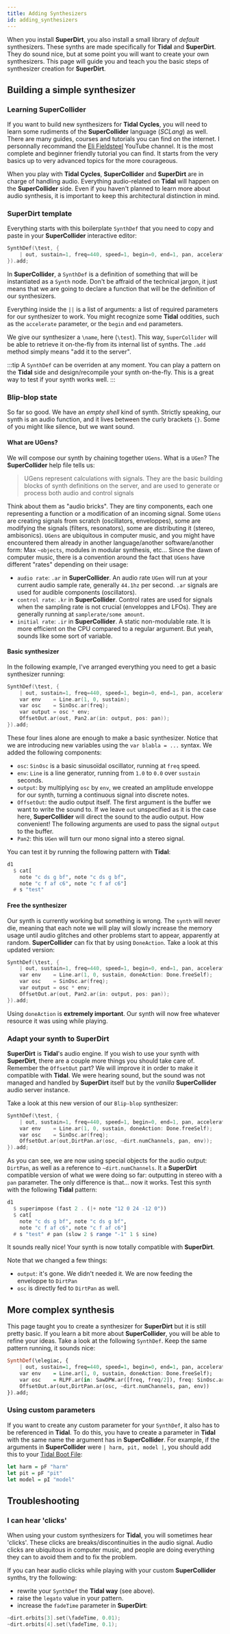 ```yaml
---
title: Adding Synthesizers
id: adding_synthesizers
---
```


When you install **SuperDirt**, you also install a small library of *default* synthesizers. These synths are made specifically for **Tidal** and **SuperDirt**. They do sound nice, but at some point you will want to create your own synthesizers. This page will guide you and teach you the basic steps of synthesizer creation for **SuperDirt**.


## Building a simple synthesizer

### Learning SuperCollider

If you want to build new synthesizers for **Tidal Cycles**, you will need to learn some rudiments of the **SuperCollider** language (*SCLang*) as well. There are many guides, courses and tutorials you can find on the internet. I personnally recommand the [Eli Fieldsteel](https://www.youtube.com/user/elifieldsteel) YouTube channel. It is the most complete and beginner friendly tutorial you can find. It starts from the very basics up to very advanced topics for the more courageous.

When you play with **Tidal Cycles**, **SuperCollider** and **SuperDirt** are in charge of handling audio. Everything audio-related on **Tidal** will happen on the **SuperCollider** side. Even if you haven't planned to learn more about audio synthesis, it is important to keep this architectural distinction in mind.


### SuperDirt template

Everything starts with this boilerplate `SynthDef` that you need to copy and paste in your **SuperCollider** interactive editor:
```c
SynthDef(\test, {
    | out, sustain=1, freq=440, speed=1, begin=0, end=1, pan, accelerate, offset|
}).add;
```

In **SuperCollider**, a `SynthDef` is a definition of something that will be instantiated as a `Synth` node. Don't be affraid of the technical jargon, it just means that we are going to declare a function that will be the definition of our synthesizers.

Everything inside the `||` is a list of arguments: a list of required parameters for our synthesizer to work. You might recognize some **Tidal** oddities, such as the `accelerate` parameter, or the `begin` and `end` parameters.

We give our synthesizer a `\name`, here (`\test`). This way, `SuperCollider` will be able to retrieve it on-the-fly from its internal list of synths. The `.add` method simply means "add it to the server".


:::tip
A `SynthDef` can be overriden at any moment. You can play a pattern on the **Tidal** side and design/recompile your synth on-the-fly. This is a great way to test if your synth works well.
:::

### Blip-blop state

So far so good. We have an *empty shell* kind of synth. Strictly speaking, our synth is an audio function, and it lives between the curly brackets `{}`. Some of you might like silence, but we want sound.

#### What are UGens?

We will compose our synth by chaining together `UGens`. What is a `UGen`? The **SuperCollider** help file tells us:
> UGens represent calculations with signals. They are the basic building blocks of synth definitions on the server, and are used to generate or process both audio and control signals

Think about them as "audio bricks". They are tiny components, each one representing a function or a modification of an incoming signal. Some `UGens` are creating signals from scratch (oscillators, enveloppes), some are modifying the signals (filters, resonators), some are distributing it (stereo, ambisonics). `UGens` are ubiquitous in computer music, and you might have encountered them already in another language/another software/another form: Max `~objects`, modules in modular synthesis, etc... Since the dawn of computer music, there is a convention around the fact that `UGens` have different "rates" depending on their usage:
- `audio rate`: `.ar` in **SuperCollider**. An audio rate `UGen` will run at your current audio sample rate, generally `44.1hz` per second. `.ar` signals are used for audible components (oscillators).
- `control rate`: `.kr` in **SuperCollider**. Control rates are used for signals when the sampling rate is not crucial (enveloppes and LFOs). They are generally running at `samplerate/some amount`.
- `initial rate`: `.ir` in **SuperCollider**. A static non-modulable rate. It is more efficient on the CPU compared to a regular argument. But yeah, sounds like some sort of variable.

#### Basic synthesizer

In the following example, I've arranged everything you need to get a basic synthesizer running:
```c
SynthDef(\test, {
    | out, sustain=1, freq=440, speed=1, begin=0, end=1, pan, accelerate, offset|
    var env    = Line.ar(1, 0, sustain);
    var osc    = SinOsc.ar(freq);
    var output = osc * env;
    OffsetOut.ar(out, Pan2.ar(in: output, pos: pan));
}).add;
```
These four lines alone are enough to make a basic synthesizer. Notice that we are introducing new variables using the `var blabla = ...` syntax. We added the following components:
* `osc`: `SinOsc` is a basic sinusoïdal oscillator, running at `freq` speed.
* `env`: `Line` is a line generator, running from `1.0` to `0.0` over `sustain` seconds.
* `output`: by multiplying `osc` by `env`, we created an amplitude enveloppe for our synth, turning a continuous signal into discrete notes.
* `OffsetOut`: the audio output itself. The first argument is the buffer we want to write the sound to. If we leave `out` unspecified as it is the case here, **SuperCollider** will direct the sound to the audio output. How convenient! The following arguments are used to pass the signal `output` to the buffer.
* `Pan2`: this `UGen` will turn our mono signal into a stereo signal.

You can test it by running the following pattern with **Tidal**:
```haskell
d1
  $ cat[
    note "c ds g bf", note "c ds g bf",
    note "c f af c6", note "c f af c6"]
  # s "test"
```

#### Free the synthesizer

Our synth is currently working but something is wrong. The `synth` will never die, meaning that each note we will play will slowly increase the memory usage until audio glitches and other problems start to appear, apparently at random. **SuperCollider** can fix that by using `DoneAction`. Take a look at this updated version:
```c
SynthDef(\test, {
    | out, sustain=1, freq=440, speed=1, begin=0, end=1, pan, accelerate, offset|
    var env    = Line.ar(1, 0, sustain, doneAction: Done.freeSelf);
    var osc    = SinOsc.ar(freq);
    var output = osc * env;
    OffsetOut.ar(out, Pan2.ar(in: output, pos: pan));
}).add;
```
Using `doneAction` is **extremely important**. Our synth will now free whatever resource it was using while playing.

### Adapt your synth to SuperDirt

**SuperDirt** is **Tidal**'s audio engine. If you wish to use your synth with **SuperDirt**, there are a couple more things you should take care of. Remember the `OffsetOut` part? We will improve it in order to make it compatible with **Tidal**. We were hearing sound, but the sound was not managed and handled by **SuperDirt** itself but by the *vanilla* **SuperCollider** audio server instance.

Take a look at this new version of our `Blip-blop` synthesizer:
```c
SynthDef(\test, {
    | out, sustain=1, freq=440, speed=1, begin=0, end=1, pan, accelerate, offset, volume|
    var env    = Line.ar(1, 0, sustain, doneAction: Done.freeSelf);
    var osc    = SinOsc.ar(freq);
    OffsetOut.ar(out,DirtPan.ar(osc, ~dirt.numChannels, pan, env));
}).add;
```

As you can see, we are now using special objects for the audio output: `DirtPan`, as well as a reference to `~dirt.numChannels`. It a **SuperDirt** compatible version of what we were doing so far: outputting in stereo with a `pan` parameter. The only difference is that... now it works. Test this synth with the following **Tidal** pattern:
```haskell
d1
  $ superimpose (fast 2 . (|+ note "12 0 24 -12 0"))
  $ cat[
    note "c ds g bf", note "c ds g bf",
    note "c f af c6", note "c f af c6"]
  # s "test" # pan (slow 2 $ range "-1" 1 $ sine)
```
It sounds really nice! Your synth is now totally compatible with **SuperDirt**.

Note that we changed a few things:
* `output`: it's gone. We didn't needed it. We are now feeding the enveloppe to `DirtPan`
* `osc` is directly fed to `DirtPan` as well.

## More complex synthesis

This page taught you to create a synthesizer for **SuperDirt** but it is still pretty basic. If you learn a bit more about **SuperCollider**, you will be able to refine your ideas. Take a look at the following `SynthDef`. Keep the same pattern running, it sounds nice:

```haskell
SynthDef(\elegiac, {
    | out, sustain=1, freq=440, speed=1, begin=0, end=1, pan, accelerate, offset, volume|
    var env    = Line.ar(1, 0, sustain, doneAction: Done.freeSelf);
	var osc    = RLPF.ar(in: SawDPW.ar([freq, freq/2]), freq: SinOsc.ar(pan).range(200,2000));
    OffsetOut.ar(out,DirtPan.ar(osc, ~dirt.numChannels, pan, env))
}).add;
```

### Using custom parameters

If you want to create any custom parameter for your `SynthDef`, it also has to be referenced in **Tidal**.
To do this, you have to create a parameter in **Tidal** with the same name the argument has in **SuperCollider**.
For example, if the arguments in **SuperCollider** were `| harm, pit, model |`, you should add this to your [Tidal Boot File](https://tidalcycles.org/docs/configuration/boot-tidal/):

```haskell
let harm = pF "harm"
let pit = pF "pit"
let model = pI "model" 
```




## Troubleshooting

### I can hear 'clicks'

When using your custom synthesizers for **Tidal**, you will sometimes hear 'clicks'. These clicks are breaks/discontinuities in the audio signal. Audio clicks are ubiquitous in computer music, and people are doing everything they can to avoid them and to fix the problem.

If you can hear audio clicks while playing with your custom **SuperCollider** synths, try the following:
* rewrite your `SynthDef` the **Tidal way** (see above).
* raise the `legato` value in your pattern.
* increase the `fadeTime` parameter in **SuperDirt**:
```c
~dirt.orbits[3].set(\fadeTime, 0.01);
~dirt.orbits[4].set(\fadeTime, 0.1);
```
